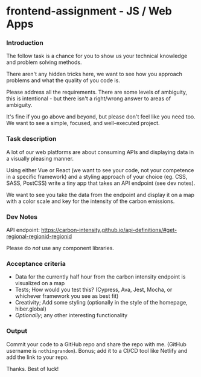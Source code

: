 # frontend-assignment - JS / Web Apps

### Introduction
The follow task is a chance for you to show us your technical knowledge and problem solving methods.

There aren't any hidden tricks here, we want to see how you approach problems and what the quality of you code is.

Please address all the requirements. There are some levels of ambiguity, this is intentional - but there isn't a right/wrong answer to areas of ambiguity.

It's fine if you go above and beyond, but please don't feel like you need too. We want to see a simple, focused, and well-executed project.

### Task description
A lot of our web platforms are about consuming APIs and displaying data in a visually pleasing manner.

Using either Vue or React (we want to see your code, not your competence in a specific framework) and a styling approach of your choice (eg. CSS, SASS, PostCSS) write a tiny app that takes an API endpoint (see dev notes).

We want to see you take the data from the endpoint and display it on a map with a color scale and key for the intensity of the carbon emissions.

### Dev Notes
API endpoint: https://carbon-intensity.github.io/api-definitions/#get-regional-regionid-regionid

Please do *not* use any component libraries.

### Acceptance criteria
- Data for the currently half hour from the carbon intensity endpoint is visualized on a map
- Tests; How would you test this? (Cypress, Ava, Jest, Mocha, or whichever framework you see as best fit)
- Creativity; Add some styling (optionally in the style of the homepage, hiber.global)
- *Optionally*; any other interesting functionality

### Output
Commit your code to a GitHub repo and share the repo with me. (GitHub username is `nothingrandom`).
Bonus; add it to a CI/CD tool like Netlify and add the link to your repo.

Thanks. Best of luck!